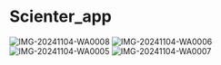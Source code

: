 # Scienter_app

![IMG-20241104-WA0008](https://github.com/user-attachments/assets/1d4b72d5-0c67-46e0-9b1c-04c08fbb23ad)
![IMG-20241104-WA0006](https://github.com/user-attachments/assets/e996d54b-0158-40f4-8e29-39ab15587790)
![IMG-20241104-WA0005](https://github.com/user-attachments/assets/a2af3a3c-e977-403c-a5c8-24da7d580bc0)
![IMG-20241104-WA0007](https://github.com/user-attachments/assets/2feb440d-c63e-4fe7-8db4-e60c39c95a37)
